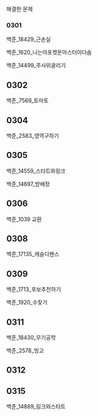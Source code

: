 해결한 문제

### 0301
백준_18429_근손실
  
백준_1620_나는야포켓몬마스터이다솜
  
백준_14499_주사위굴리기

## 0302
백준_7569_토마토

## 0304
백준_2583_영역구하기

## 0305
백준_14559_스타트와링크

백준_14697_방배정

## 0306
백준_1039 교환

## 0308
백준_17135_캐슬디펜스

## 0309
백준_1713_후보추천하기

백준_1920_수찾기

## 0311
백준_18430_무기공학

백준_2578_빙고


## 0312

## 0315

백준_14889_링크와스타트
